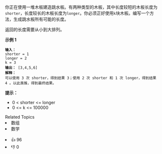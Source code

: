 <p>你正在使用一堆木板建造跳水板。有两种类型的木板，其中长度较短的木板长度为<code>shorter</code>，长度较长的木板长度为<code>longer</code>。你必须正好使用<code>k</code>块木板。编写一个方法，生成跳水板所有可能的长度。</p>

<p>返回的长度需要从小到大排列。</p>

<p><strong>示例 1</strong></p>

<pre><code><strong>输入：</strong>
shorter = 1
longer = 2
k = 3
<strong>输出：</strong> [3,4,5,6]
<strong>解释：</strong>
可以使用 3 次 shorter，得到结果 3；使用 2 次 shorter 和 1 次 longer，得到结果 4 。以此类推，得到最终结果。</code></pre>

<p><strong>提示：</strong></p>

<ul>
	<li>0 &lt; shorter &lt;= longer</li>
	<li>0 &lt;= k &lt;= 100000</li>
</ul>
<div><div>Related Topics</div><div><li>数组</li><li>数学</li></div></div><br><div><li>👍 96</li><li>👎 0</li></div>